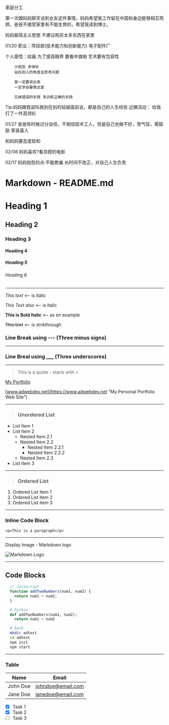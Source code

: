家庭分工

第一次跟妈妈聊天谈到女友这件事情，妈妈希望我工作留在中国和身边能够相互照顾，爸爸不接受家里有不能生育的，希望我读到博士。

妈妈极简主义思想 不建议购买太多东西在家里

01/20
职业：项目部(技术能力和创新能力) 电子配件厂


个人感悟：绘画  为了提高眼界
         要看中旗袍
         艺术要有包容性

        少抱怨 多倾听
        站在别人的角度去思考问题

        爱一定要说出来
        一定学会要表达爱

        忘掉错误的东西 多训练正确的东西
Tip:妈妈跟我说叫我别在别的姑娘面前说，都是自己的人生经验
近期活动： 给我打了一件高领衫



01/27
爸爸有时候过分自信，不相信技术工人，但是自己也做不好，常气馁，需鼓励
家装喜人

和妈妈要态度软和

02/08
妈妈喜欢?看京腔的电影

02/17
妈妈抱怨的点:不能欺骗
长时间不改正，对自己人生负责


<!-- This is a sample of the types of structures available in Markdown-->


# Markdown - README.md

<!-- Headings -  -->

# Heading 1
## Heading 2
### Heading 3
#### Heading 4
##### Heading 5
###### Heading 6


---

<!-- Italics -->
*This text* <-- is italic

_This Text also_ <-- is italic

<!-- Strong Text -->
__This is Bold Italic__ <-- as en example

<!-- Strikethrough -->
~~This text~~ <-- is strikthrough

<!-- Horizontal Rule - choose whichever you like -->

### Line Break using --- (Three minus signs)
---

### Line Breal using ___ (Three underscores)
___

<!-- Quote -->
> This is a quote - starts with >

<!-- Links -->
[My Portfolio](https://www.adwebdev.net)

[www.adwebdev.net](https://www.adwebdev.net "My Personal Portfolio Web Site")

<!-- Unordered Lists -->

---

>### Unordered List 

* List Item 1
* List Item 2
  * Nested Item 2.1
  * Nested Item 2.2
    * Nested Item 2.2.1
    * Nested Item 2.2.2
  * Nested Item 2.3
* List Item 3

<!-- Ordered List -->

---

>### Ordered List

1.  Ordered List item 1
1.  Ordered List item 2
1.  Ordered List item 3

<!-- Inline Code Block -->

---

### Inline Code Block

`<p>This is a paragraph</p>`


<!-- Images -->

---

 Display Image - Markdown logo


![Markdown Logo](https://markdown-here.com/img/icon256.png)

<!-- Github Markdown -->

<!-- Code Blocks use 3 backticks -->

<!-- You can make it syntax specific -->

---

## Code Blocks

```javascript
  // Javascript
  function addTwoNumbers(num1, num2) {
    return num1 + num2;
  }
```
```python
  # Python
  def addTwoNumbers(num1, num2):
    return num1 + num2
```

```bash
  # bash
  mkdir adtest
  cd adtest
  npm init
  npm start
```

---

<!-- Tables -->
### Table

| Name        | Email                        |
| ----------- | ---------------------------- |
| John Doe    | johndoe@email.com            |
| Jane Doe    | janedoe@email.com            |

<!-- Task List -->



* [x] Task 1
* [x] Task 2
* [ ] Task 3
